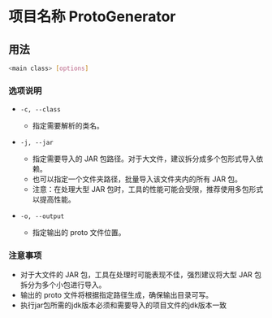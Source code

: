 # 项目名称 ProtoGenerator

## 用法
```bash
<main class> [options]
```

### 选项说明

- `-c, --class`
    - 指定需要解析的类名。

- `-j, --jar`
    - 指定需要导入的 JAR 包路径。对于大文件，建议拆分成多个包形式导入依赖。
    - 也可以指定一个文件夹路径，批量导入该文件夹内的所有 JAR 包。
    - 注意：在处理大型 JAR 包时，工具的性能可能会受限，推荐使用多包形式以提高性能。

- `-o, --output`
    - 指定输出的 proto 文件位置。

### 注意事项
- 对于大文件的 JAR 包，工具在处理时可能表现不佳，强烈建议将大型 JAR 包拆分为多个小包进行导入。
- 输出的 proto 文件将根据指定路径生成，确保输出目录可写。
- 执行jar包所需的jdk版本必须和需要导入的项目文件的jdk版本一致
